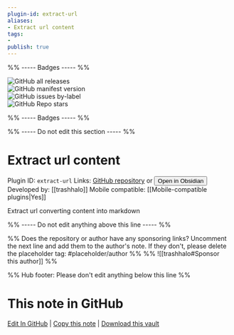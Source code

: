 ```yaml
---
plugin-id: extract-url
aliases:
- Extract url content
tags: 
- 
publish: true
---
```


%% ----- Badges ----- %%

![GitHub all releases](https://img.shields.io/github/downloads/trashhalo/obsidian-extract-url/total?color=573E7A&logo=github&style=for-the-badge)   
![GitHub manifest version](https://img.shields.io/github/manifest-json/v/trashhalo/obsidian-extract-url?color=573E7A&logo=github&style=for-the-badge)   
![GitHub issues by-label](https://img.shields.io/github/issues/trashhalo/obsidian-extract-url/help%20wanted?color=573E7A&logo=github&style=for-the-badge)   
![GitHub Repo stars](https://img.shields.io/github/stars/trashhalo/obsidian-extract-url?color=573E7A&logo=github&style=for-the-badge)

%% ----- Badges ----- %%

%% ----- Do not edit this section ----- %%

# Extract url content

Plugin ID: `extract-url`
Links: [GitHub repository](https://github.com/trashhalo/obsidian-extract-url) or [<button id=HH>Open in Obsidian</button>](obsidian://goto-plugin?id=extract-url)
Developed by: [[trashhalo]]
Mobile compatible: [[Mobile-compatible plugins|Yes]]

Extract url converting content into markdown

%% ----- Do not edit anything above this line ----- %% 

%% Does the repository or author have any sponsoring links? Uncomment the next line and add them to the author's note. If they don't, please delete the placeholder tag: #placeholder/author %%
%% ![[trashhalo#Sponsor this author]] %%

%% Hub footer: Please don't edit anything below this line %%

# This note in GitHub

<span class="git-footer">[Edit In GitHub](https://github.dev/obsidian-community/obsidian-hub/blob/main/02%20-%20Community%20Expansions/02.05%20All%20Community%20Expansions/Plugins/extract-url.md "git-hub-edit-note") | [Copy this note](https://raw.githubusercontent.com/obsidian-community/obsidian-hub/main/02%20-%20Community%20Expansions/02.05%20All%20Community%20Expansions/Plugins/extract-url.md "git-hub-copy-note") | [Download this vault](https://github.com/obsidian-community/obsidian-hub/archive/refs/heads/main.zip "git-hub-download-vault") </span>
